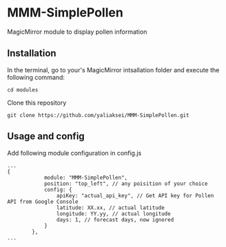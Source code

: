 # MMM-SimplePollen
MagicMirror module to display pollen information

## Installation

In the terminal, go to your's MagicMirror intsallation folder and execute the following command:

```
cd modules
```

Clone this repository

```
git clone https://github.com/yaliaksei/MMM-SimplePollen.git
```

## Usage and config

Add following module configuration in config.js

```
...
{
			module: "MMM-SimplePollen",
			position: "top_left", // any poisition of your choice
			config: {
				apiKey: "actual_api_key", // Get API key for Pollen API from Google Console
				latitude: XX.xx, // actual latitude
				longitude: YY.yy, // actual longitude
				days: 1, // forecast days, now ignored
			}
		},
...
```
